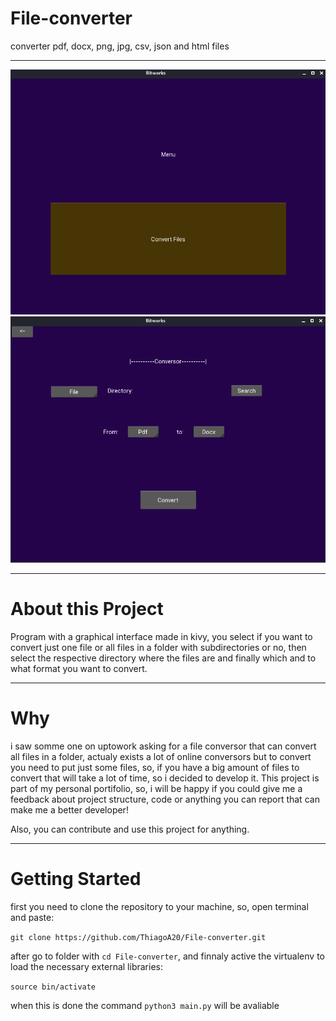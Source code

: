 ﻿# File-converter

converter pdf, docx, png, jpg, csv, json and html files

---

![What is this](bitworks.png)
![What is this](bitworks2.png)

---

# About this Project

Program with a graphical interface made in kivy, you select if you want to convert just one file or all files in a folder with subdirectories or
no, then select the respective directory where the files are and finally which and to what format you want to convert.

---

# Why

i saw somme one on uptowork asking for a file conversor that can convert all files in a folder, actualy exists a lot of online conversors but to convert you need to put just some files, so, if you have a big amount of files to convert that will take a lot of time, so i decided to develop it. This project is part of my personal portifolio, so, i will be happy if you could give me a feedback about project structure, code or anything you can report that can make me a better developer!

Also, you can contribute and use this project for anything.

---

# Getting Started

first you need to clone the repository to your machine, so, open terminal and paste:

```git clone https://github.com/ThiagoA20/File-converter.git```

after go to folder with ```cd File-converter```, and finnaly active the virtualenv to load the necessary external libraries: 

```source bin/activate```

when this is done the command ```python3 main.py``` will be avaliable

